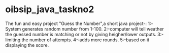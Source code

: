 # oibsip_java_taskno2
   The fun and easy project "Guess the Number",a short java project-: 1:-System generates random number from 1-100. 2:-computer will tell weather the guessed number is matching or not by giving heigher/lower outputs. 3:-limiting the number of attempts. 4-:adds more rounds. 5:-based on it displaying the score.  
